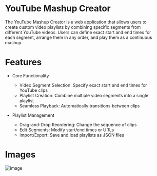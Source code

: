 # YouTube Mashup Creator

The YouTube Mashup Creator is a web application that allows users to create custom video playlists by combining specific segments from different YouTube videos. Users can define exact start and end times for each segment, arrange them in any order, and play them as a continuous mashup.

# Features

- Core Functionality
  - Video Segment Selection: Specify exact start and end times for YouTube clips
  - Playlist Creation: Combine multiple video segments into a single playlist
  - Seamless Playback: Automatically transitions between clips

- Playlist Management
  - Drag-and-Drop Reordering: Change the sequence of clips
  - Edit Segments: Modify start/end times or URLs
  - Import/Export: Save and load playlists as JSON files

# Images
![image](https://github.com/user-attachments/assets/0f13b184-c0f5-45f1-9e99-5f45944c2ef4)
